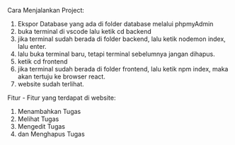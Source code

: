 Cara Menjalankan Project:
1. Ekspor Database yang ada di folder database melalui phpmyAdmin
2. buka terminal di vscode lalu ketik cd backend
3. jika terminal sudah berada di folder backend, lalu ketik nodemon index, lalu enter.
4. lalu buka terminal baru, tetapi terminal sebelumnya jangan dihapus.
5. ketik cd frontend
6. jika terminal sudah berada di folder frontend, lalu ketik npm index, maka akan tertuju ke browser react.
7. website sudah terlihat. 

Fitur - Fitur yang terdapat di website:
1. Menambahkan Tugas
2. Melihat Tugas
3. Mengedit Tugas
4. dan Menghapus Tugas
